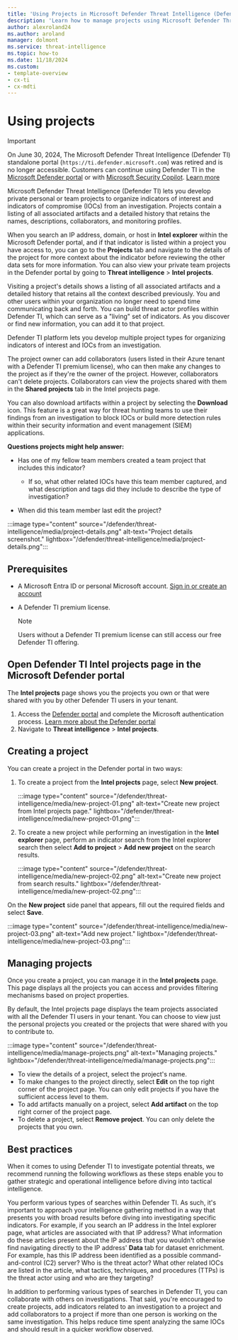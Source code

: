 ```yaml
--- 
title: 'Using Projects in Microsoft Defender Threat Intelligence (Defender TI)'
description: 'Learn how to manage projects using Microsoft Defender Threat Intelligence (Defender TI).'
author: alexroland24
ms.author: aroland
manager: dolmont
ms.service: threat-intelligence 
ms.topic: how-to 
ms.date: 11/18/2024
ms.custom: 
- template-overview
- cx-ti
- cx-mdti
---
```


# Using projects

>[!IMPORTANT] 
> On June 30, 2024, The Microsoft Defender Threat Intelligence (Defender TI) standalone portal (`https://ti.defender.microsoft.com`) was retired and is no longer accessible. Customers can continue using Defender TI in the [Microsoft Defender portal](https://aka.ms/mdti-intel-explorer) or with [Microsoft Security Copilot](security-copilot-and-defender-threat-intelligence.md). [Learn more](https://aka.ms/mdti-standaloneportal)

Microsoft Defender Threat Intelligence (Defender TI)  lets you develop private personal or team projects to organize indicators of interest and indicators of compromise (IOCs) from an investigation. Projects contain a listing of all associated artifacts and a detailed history that retains the names, descriptions, collaborators, and monitoring profiles.

When you search an IP address, domain, or host in **Intel explorer** within the Microsoft Defender portal, and if that indicator is listed within a project you have access to, you can go to the **Projects** tab and navigate to the details of the project for more context about the indicator before reviewing the other data sets for more information. You can also view your private team projects in the Defender portal by going to **Threat intelligence** > **Intel projects**.

Visiting a project's details shows a listing of all associated artifacts and a detailed history that retains all the context described previously. You and other users within your organization no longer need to spend time communicating back and forth. You can build threat actor profiles within Defender TI, which can serve as a "living" set of indicators. As you discover or find new information, you can add it to that project.

Defender TI platform lets you develop multiple project types for organizing indicators of interest and IOCs from an investigation.

The project owner can add collaborators (users listed in their Azure tenant with a Defender TI premium license), who can then make any changes to the project as if they're the owner of the project. However, collaborators can't delete projects. Collaborators can view the projects shared with them in the **Shared projects** tab in the Intel projects page.

You can also download artifacts within a project by selecting the **Download** icon. This feature is a great way for threat hunting teams to use their findings from an investigation to block IOCs or build more detection rules within their security information and event management (SIEM) applications.

**Questions projects might help answer:**

- Has one of my fellow team members created a team project that includes this indicator?

   - If so, what other related IOCs have this team member captured, and what description and tags did they include to describe the type of investigation?

- When did this team member last edit the project?

:::image type="content" source="/defender/threat-intelligence/media/project-details.png" alt-text="Project details screenshot." lightbox="/defender/threat-intelligence/media/project-details.png":::

## Prerequisites

- A Microsoft Entra ID or personal Microsoft account. [Sign in or create an account](https://signup.microsoft.com/)
- A Defender TI premium license.

    > [!NOTE]
    > Users without a Defender TI premium license can still access our free Defender TI offering.


## Open Defender TI Intel projects page in the Microsoft Defender portal

The **Intel projects** page shows you the projects you own or that were shared with you by other Defender TI users in your tenant. 

1. Access the [Defender portal](https://security.microsoft.com/) and complete the Microsoft authentication process. [Learn more about the Defender portal](/defender-xdr/microsoft-365-defender-portal)
2. Navigate to **Threat intelligence** > **Intel projects**. 

## Creating a project

You can create a project in the Defender portal in two ways: 

1. To create a project from the **Intel projects** page, select **New project**.

    :::image type="content" source="/defender/threat-intelligence/media/new-project-01.png" alt-text="Create new project from Intel projects page." lightbox="/defender/threat-intelligence/media/new-project-01.png":::

2. To create a new project while performing an investigation in the **Intel explorer** page, perform an indicator search from the Intel explorer search then select **Add to project** > **Add new project** on the search results.

     :::image type="content" source="/defender/threat-intelligence/media/new-project-02.png" alt-text="Create new project from search results." lightbox="/defender/threat-intelligence/media/new-project-02.png":::

On the **New project** side panel that appears, fill out the required fields and select **Save**.

:::image type="content" source="/defender/threat-intelligence/media/new-project-03.png" alt-text="Add new project." lightbox="/defender/threat-intelligence/media/new-project-03.png":::

## Managing projects

Once you create a project, you can manage it in the **Intel projects** page. This page displays all the projects you can access and provides filtering mechanisms based on project properties. 

By default, the Intel projects page displays the team projects associated with all the Defender TI users in your tenant. You can choose to view just the personal projects you created or the projects that were shared with you to contribute to.

:::image type="content" source="/defender/threat-intelligence/media/manage-projects.png" alt-text="Managing projects." lightbox="/defender/threat-intelligence/media/manage-projects.png":::

- To view the details of a project, select the project's name. 
- To make changes to the project directly, select **Edit** on the top right corner of the project page. You can only edit projects if you have the sufficient access level to them. 
- To add artifacts manually on a project, select **Add artifact** on the top right corner of the project page.
- To delete a project, select **Remove project**. You can only delete the projects that you own.

## Best practices

When it comes to using Defender TI to investigate potential threats, we recommend running the following workflows as these steps enable you to gather strategic and operational intelligence before diving into tactical intelligence.

You perform various types of searches within Defender TI. As such, it's important to approach your intelligence gathering method in a way that presents you with broad results before diving into investigating specific indicators. For example, if you search an IP address in the Intel explorer page, what articles are associated with that IP address? What information do these articles present about the IP address that you wouldn't otherwise find navigating directly to the IP address' **Data** tab for dataset enrichment. For example, has this IP address been identified as a possible command-and-control (C2) server? Who is the threat actor? What other related IOCs are listed in the article, what tactics, techniques, and procedures (TTPs) is the threat actor using and who are they targeting?

In addition to performing various types of searches in Defender TI, you can collaborate with others on investigations. That said, you're encouraged to create projects, add indicators related to an investigation to a project and add collaborators to a project if more than one person is working on the same investigation. This helps reduce time spent analyzing the same IOCs and should result in a quicker workflow observed.